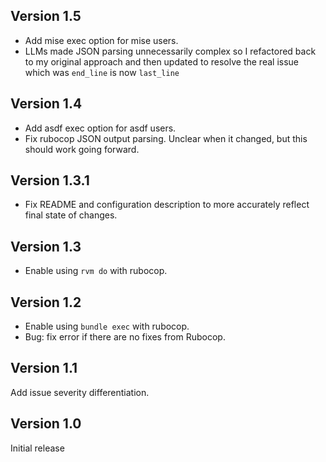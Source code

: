 ## Version 1.5
* Add mise exec option for mise users.
* LLMs made JSON parsing unnecessarily complex so I refactored back to my original approach and then
  updated to resolve the real issue which was `end_line` is now `last_line`

## Version 1.4
* Add asdf exec option for asdf users.
* Fix rubocop JSON output parsing. Unclear when it changed, but this should work going forward.

## Version 1.3.1
* Fix README and configuration description to more accurately reflect final state of changes.

## Version 1.3
* Enable using `rvm do` with rubocop.

## Version 1.2
* Enable using `bundle exec` with rubocop.
* Bug: fix error if there are no fixes from Rubocop.

## Version 1.1

Add issue severity differentiation.

## Version 1.0

Initial release

